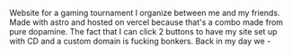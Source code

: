 Website for a gaming tournament I organize between me and my friends. Made with astro and hosted on vercel because that's a combo made from pure dopamine. The fact that I can click 2 buttons to have my site set up with CD and a custom domain is fucking bonkers. Back in my day we -
